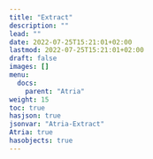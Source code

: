 ```yaml
---
title: "Extract"
description: ""
lead: ""
date: 2022-07-25T15:21:01+02:00
lastmod: 2022-07-25T15:21:01+02:00
draft: false
images: []
menu:
  docs:
    parent: "Atria"
weight: 15
toc: true
hasjson: true
jsonvar: "Atria-Extract"
Atria: true
hasobjects: true
---
```

